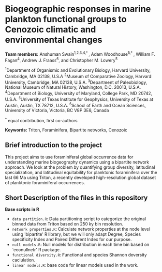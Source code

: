 # Biogeographic responses in marine plankton functional groups to Cenozoic climatic and environmental changes #
**Team members:**  Anshuman Swain<sup>1,2,3,4,* </sup>, Adam Woodhouse<sup>5,* </sup>, William F. Fagan<sup>4</sup>, Andrew J. Fraass<sup>6</sup>, and Christopher M. Lowery<sup>5</sup>


<sup>1</sup>Department of Organismic and Evolutionary Biology, Harvard University, Cambridge, MA 02138, U.S.A
<sup>2</sup>Museum of Comparative Zoology, Harvard University, Cambridge, MA 02138, U.S.A.
<sup>3</sup>Department of Paleobiology, National Museum of Natural History, Washington, D.C. 20013, U.S.A.
<sup>4</sup>Department of Biology, University of Maryland, College Park, MD 20742, U.S.A.
<sup>5</sup>University of Texas Institute for Geophysics, University of Texas at Austin, Austin, TX 78712, U.S.A.
<sup>6</sup>School of Earth and Ocean Sciences, University of Victoria, Victoria, BC V8P 3E6, Canada

<sup>* </sup>equal contribution, first co-authors



**Keywords:** Triton, Foraminifera, Bipartite networks, Cenozoic



## Brief introduction to the project ##
This project aims to use foraminiferal global occurrence data for understanding marine biogeography dynamics using a bipartite network approach. We look at the problem by quantifying group diversity, latitudinal specialization, and latitudinal equitability for planktonic foraminifera over the last 66 Ma using Triton, a recently developed high-resolution global dataset of planktonic foraminiferal occurrences.


## Short Description of the files in this repository ##

**Base scripts in R** 
- `data partition.R`: Data partitioning script to categorize the original binned data from Triton based on 250 ky bin resolution. 
- `network properties.R`: Calculate network properties at the node level using 'bipartite' R library, but we will only adapt Degree, Species specificity Index and Paired Different Index for our purpose.
- `null models.R`: Null models for distribution in each time bin based on 'econullnetr' R package.
- `functional diversity.R`: Functional and species Shannon doversity caclulation.
- `linear models.R`: base code for linear models used in the work.
